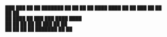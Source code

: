 

███    ███ ██   ██ ███████ ██    ██ ██    ██ 
████  ████  ██ ██     ███   ██  ██   ██  ██  
██ ████ ██   ███     ███     ████     ████   
██  ██  ██  ██ ██   ███       ██       ██    
██      ██ ██   ██ ███████    ██       ██    
                                             
                                             
                                             
                                             
                                             
                                             
                                             
                                             
                                             


